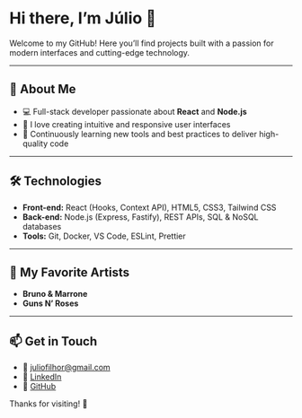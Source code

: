 # Hi there, I’m Júlio 👋

Welcome to my GitHub! Here you’ll find projects built with a passion for modern interfaces and cutting-edge technology.

---

## 🚀 About Me

* 💻 Full-stack developer passionate about **React** and **Node.js**
* 🎨 I love creating intuitive and responsive user interfaces
* 🌱 Continuously learning new tools and best practices to deliver high-quality code

---

## 🛠️ Technologies

* **Front-end:** React (Hooks, Context API), HTML5, CSS3, Tailwind CSS
* **Back-end:** Node.js (Express, Fastify), REST APIs, SQL & NoSQL databases
* **Tools:** Git, Docker, VS Code, ESLint, Prettier

---

## 🎵 My Favorite Artists

* **Bruno & Marrone**
* **Guns N’ Roses**

---

## 📫 Get in Touch

* 📧 [juliofilhor@gmail.com](mailto:juliofilhor@gmail.com)
* 💼 [LinkedIn](https://www.linkedin.com/in/juliorsf)
* 🐙 [GitHub](https://github.com/DevJulio)

Thanks for visiting! 🌟
